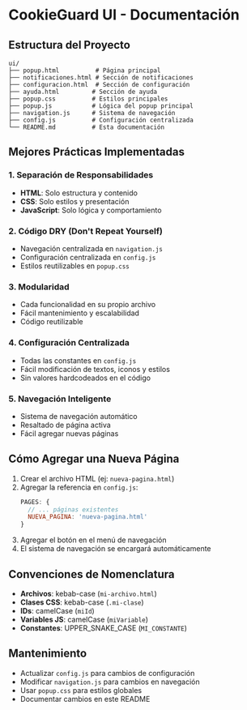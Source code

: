 # CookieGuard UI - Documentación

## Estructura del Proyecto

```
ui/
├── popup.html          # Página principal
├── notificaciones.html # Sección de notificaciones
├── configuracion.html  # Sección de configuración
├── ayuda.html         # Sección de ayuda
├── popup.css          # Estilos principales
├── popup.js           # Lógica del popup principal
├── navigation.js      # Sistema de navegación
├── config.js          # Configuración centralizada
└── README.md          # Esta documentación
```

## Mejores Prácticas Implementadas

### 1. **Separación de Responsabilidades**
- **HTML**: Solo estructura y contenido
- **CSS**: Solo estilos y presentación
- **JavaScript**: Solo lógica y comportamiento

### 2. **Código DRY (Don't Repeat Yourself)**
- Navegación centralizada en `navigation.js`
- Configuración centralizada en `config.js`
- Estilos reutilizables en `popup.css`

### 3. **Modularidad**
- Cada funcionalidad en su propio archivo
- Fácil mantenimiento y escalabilidad
- Código reutilizable

### 4. **Configuración Centralizada**
- Todas las constantes en `config.js`
- Fácil modificación de textos, iconos y estilos
- Sin valores hardcodeados en el código

### 5. **Navegación Inteligente**
- Sistema de navegación automático
- Resaltado de página activa
- Fácil agregar nuevas páginas

## Cómo Agregar una Nueva Página

1. Crear el archivo HTML (ej: `nueva-pagina.html`)
2. Agregar la referencia en `config.js`:
   ```javascript
   PAGES: {
     // ... páginas existentes
     NUEVA_PAGINA: 'nueva-pagina.html'
   }
   ```
3. Agregar el botón en el menú de navegación
4. El sistema de navegación se encargará automáticamente

## Convenciones de Nomenclatura

- **Archivos**: kebab-case (`mi-archivo.html`)
- **Clases CSS**: kebab-case (`.mi-clase`)
- **IDs**: camelCase (`miId`)
- **Variables JS**: camelCase (`miVariable`)
- **Constantes**: UPPER_SNAKE_CASE (`MI_CONSTANTE`)

## Mantenimiento

- Actualizar `config.js` para cambios de configuración
- Modificar `navigation.js` para cambios en navegación
- Usar `popup.css` para estilos globales
- Documentar cambios en este README 